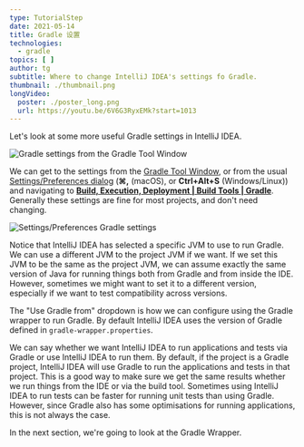 ```yaml
---
type: TutorialStep
date: 2021-05-14
title: Gradle 设置
technologies:
  - gradle
topics: [ ]
author: tg
subtitle: Where to change IntelliJ IDEA's settings fo Gradle.
thumbnail: ./thumbnail.png
longVideo:
  poster: ./poster_long.png
  url: https://youtu.be/6V6G3RyxEMk?start=1013
---
```


Let's look at some more useful Gradle settings in IntelliJ IDEA.

![Gradle settings from the Gradle Tool Window](./gradle-settings-menu.png)

We can get to the settings from the [Gradle Tool Window](https://www.jetbrains.com/help/idea/jetgradle-tool-window.html), or from the usual [Settings/Preferences dialog](https://www.jetbrains.com/help/idea/settings-preferences-dialog.html) (**⌘,** (macOS), or **Ctrl+Alt+S**  (Windows/Linux)) and navigating to [**Build, Execution, Deployment | Build Tools | Gradle**](https://www.jetbrains.com/help/idea/gradle-settings.html). Generally these settings are fine for most projects, and don't need changing.

![Settings/Preferences Gradle settings](./settings-gradle.png)

Notice that IntelliJ IDEA has selected a specific JVM to use to run Gradle. We can use a different JVM to the project JVM if we want. If we set this JVM to be the same as the project JVM, we can assume exactly the same version of Java for running things both from Gradle and from inside the IDE. However, sometimes we might want to set it to a different version, especially if we want to test compatibility across versions.

The "Use Gradle from" dropdown is how we can configure using the Gradle wrapper to run Gradle. By default IntelliJ IDEA uses the version of Gradle defined in `gradle-wrapper.properties`.

We can say whether we want IntelliJ IDEA to run applications and tests via Gradle or use IntelliJ IDEA to run them. By default, if the project is a Gradle project, IntelliJ IDEA will use Gradle to run the applications and tests in that project. This is a good way to make sure we get the same results whether we run things from the IDE or via the build tool. Sometimes using IntelliJ IDEA to run tests can be faster for running unit tests than using Gradle. However, since Gradle also has some optimisations for running applications, this is not always the case.

In the next section, we're going to look at the Gradle Wrapper.